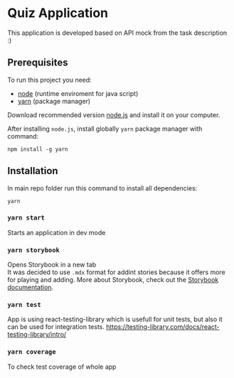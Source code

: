 # Quiz Application

This application is developed based on API mock from the task description :)

## Prerequisites

To run this project you need:

- [node](https://nodejs.org/en/) (runtime enviroment for java script)
- [yarn](https://yarnpkg.com/) (package manager)

Download recommended version [node.js](https://nodejs.org/en/) and install it on your computer.

After installing `node.js`, install globally `yarn` package manager with command:

```
npm install -g yarn
```

## Installation

In main repo folder run this command to install all dependencies:

```
yarn
```

### `yarn start`

Starts an application in dev mode

### `yarn storybook`

Opens Storybook in a new tab<br>
It was decided to use `.mdx` format for addint stories because it offers more for playing and adding.
More about Storybook, check out the [Storybook documentation](https://storybook.js.org/).

### `yarn test`

App is using react-testing-library which is usefull for unit tests, but also it can be used for integration tests. https://testing-library.com/docs/react-testing-library/intro/

### `yarn coverage`

To check test coverage of whole app
